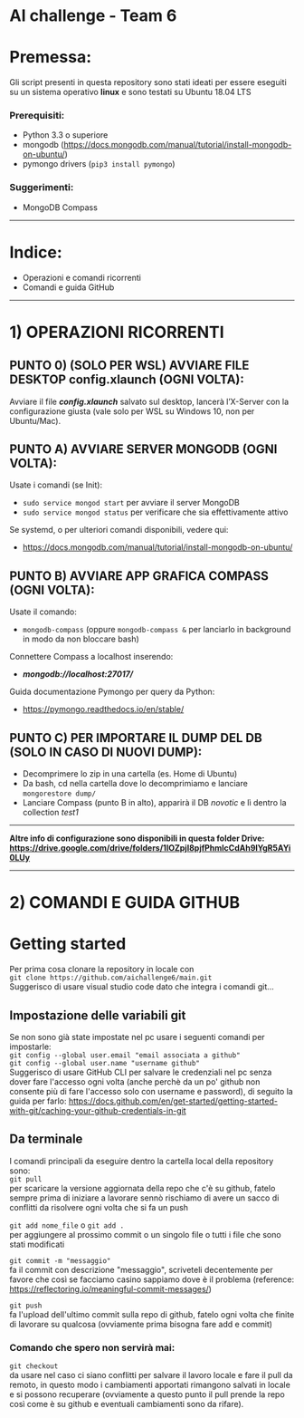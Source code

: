 # AI challenge - Team 6
# Premessa:
Gli script presenti in questa repository sono stati ideati per essere eseguiti su un sistema operativo **linux** e sono testati su Ubuntu 18.04 LTS  
### Prerequisiti:  
* Python 3.3 o superiore   
* mongodb (https://docs.mongodb.com/manual/tutorial/install-mongodb-on-ubuntu/)  
* pymongo drivers (```pip3 install pymongo```)  
### Suggerimenti:  
* MongoDB Compass

---

# Indice:
* Operazioni e comandi ricorrenti
* Comandi e guida GitHub


---

# 1) OPERAZIONI RICORRENTI

## PUNTO 0) (SOLO PER WSL) AVVIARE FILE DESKTOP config.xlaunch (OGNI VOLTA):
Avviare il file ***config.xlaunch*** salvato sul desktop, lancerà l’X-Server con la configurazione giusta (vale solo per WSL su Windows 10, non per Ubuntu/Mac).


## PUNTO A) AVVIARE SERVER MONGODB (OGNI VOLTA):
Usate i comandi (se Init):
* ```sudo service mongod start``` per avviare il server MongoDB
* ```sudo service mongod status``` per verificare che sia effettivamente attivo

Se systemd, o per ulteriori comandi disponibili, vedere qui:
* https://docs.mongodb.com/manual/tutorial/install-mongodb-on-ubuntu/


## PUNTO B) AVVIARE APP GRAFICA COMPASS (OGNI VOLTA):
Usate il comando:
* ```mongodb-compass``` (oppure ```mongodb-compass &``` per lanciarlo in background in modo da non bloccare bash)

Connettere Compass a localhost inserendo:
* ***mongodb://localhost:27017/***


Guida documentazione Pymongo per query da Python:
* https://pymongo.readthedocs.io/en/stable/


## PUNTO C) PER IMPORTARE IL DUMP DEL DB (SOLO IN CASO DI NUOVI DUMP):
* Decomprimere lo zip in una cartella (es. Home di Ubuntu)
* Da bash, cd nella cartella dove lo decomprimiamo e lanciare ```mongorestore dump/```
* Lanciare Compass (punto B in alto), apparirà il DB *novotic* e lì dentro la collection *test1*


---

**Altre info di configurazione sono disponibili in questa folder Drive: https://drive.google.com/drive/folders/1lOZpjl8pjfPhmlcCdAh9lYgR5AYi0LUy**

---


# 2) COMANDI E GUIDA GITHUB
# Getting started
Per prima cosa clonare la repository in locale con  
```git clone https://github.com/aichallenge6/main.git```  
Suggerisco di usare visual studio code dato che integra i comandi git...  
## Impostazione delle variabili git
Se non sono già state impostate nel pc usare i seguenti comandi per impostarle:  
```git config --global user.email "email associata a github"```  
```git config --global user.name "username github"```  
Suggerisco di usare GitHub CLI per salvare le credenziali nel pc senza dover fare l'accesso ogni volta (anche perchè da un po' github non consente più di fare l'accesso solo con username e password), di seguito la guida per farlo: https://docs.github.com/en/get-started/getting-started-with-git/caching-your-github-credentials-in-git
## Da terminale
I comandi principali da eseguire dentro la cartella local della repository sono:  
```git pull```   
per scaricare la versione aggiornata della repo che c'è su github, fatelo sempre prima di iniziare a lavorare sennò rischiamo di avere un sacco di conflitti da risolvere ogni volta che si fa un push    

```git add nome_file``` o ```git add .```   
per aggiungere al prossimo commit o un singolo file o tutti i file che sono stati modificati  
  
```git commit -m "messaggio"```  
fa il commit con descrizione "messaggio", scriveteli decentemente per favore che così se facciamo casino sappiamo dove è il problema (reference: https://reflectoring.io/meaningful-commit-messages/) 


```git push```  
fa l'upload dell'ultimo commit sulla repo di github, fatelo ogni volta che finite di lavorare su qualcosa (ovviamente prima bisogna fare add e commit)  
  
### Comando che spero non servirà mai:  
```git checkout```  
da usare nel caso ci siano conflitti per salvare il lavoro locale e fare il pull da remoto, in questo modo i cambiamenti apportati rimangono salvati in locale e si possono recuperare (ovviamente a questo punto il pull prende la repo così come è su github e eventuali cambiamenti sono da rifare).


